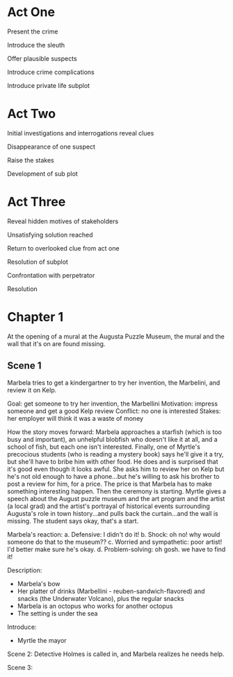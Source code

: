 # Act One

Present the crime

Introduce the sleuth

Offer plausible suspects

Introduce crime complications

Introduce private life subplot

# Act Two

Initial investigations and interrogations reveal clues

Disappearance of one suspect

Raise the stakes

Development of sub plot

# Act Three

Reveal hidden motives of stakeholders

Unsatisfying solution reached

Return to overlooked clue from act one

Resolution of subplot

Confrontation with perpetrator

Resolution



# Chapter 1
At the opening of a mural at the Augusta Puzzle Museum, the mural and the wall that it's on are found missing.

## Scene 1
Marbela tries to get a kindergartner to try her invention, the Marbelini, and review it on Kelp. 

Goal: get someone to try her invention, the Marbellini
Motivation: impress someone and get a good Kelp review
Conflict: no one is interested
Stakes: her employer will think it was a waste of money

How the story moves forward: Marbela approaches a starfish (which is too busy and important), an unhelpful blobfish who doesn't like it at all, and a school of fish, but each one isn't interested. Finally, one of Myrtle's precocious students (who is reading a mystery book) says he'll give it a try, but she'll have to bribe him with other food. He does and is surprised that it's good even though it looks awful. She asks him to review her on Kelp but he's not old enough to have a phone...but he's willing to ask his brother to post a review for him, for a price. The price is that Marbela has to make something interesting happen. Then the ceremony is starting. Myrtle gives a speech about the August puzzle museum and the art program and the artist (a local grad) and the artist's portrayal of historical events surrounding Augusta's role in town history...and pulls back the curtain...and the wall is missing. The student says okay, that's a start.


Marbela's reaction:
a. Defensive: I didn't do it!
b. Shock: oh no! why would someone do that to the museum?? 
c. Worried and sympathetic: poor artist! I'd better make sure he's okay. 
d. Problem-solving: oh gosh. we have to find it!


Description:
* Marbela's bow
* Her platter of drinks (Marbellini - reuben-sandwich-flavored) and snacks (the Underwater Volcano), plus the regular snacks
* Marbela is an octopus who works for another octopus
* The setting is under the sea

Introduce: 
* Myrtle the mayor



Scene 2: Detective Holmes is called in, and Marbela realizes he needs help. 

Scene 3: 